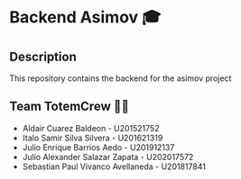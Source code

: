 # Backend Asimov 🎓

## Description
This repository contains the backend for the asimov project

## Team TotemCrew 👨‍💻
* Aldair Cuarez Baldeon - U201521752
* Italo Samir Silva Silvera - U201621319
* Julio Enrique Barrios Aedo - U201912137
* Julio Alexander Salazar Zapata - U202017572
* Sebastian Paul Vivanco Avellaneda - U201817841